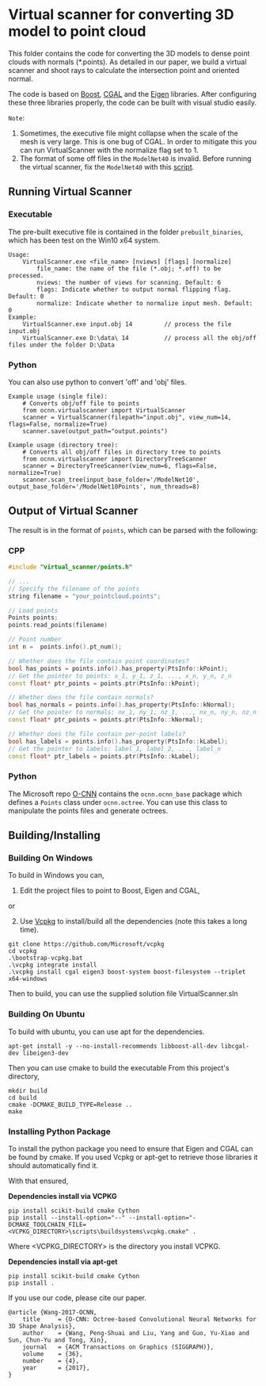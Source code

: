 # Virtual scanner for converting 3D model to point cloud


This folder contains the code for converting the 3D models to dense point clouds with normals (\*.points). As detailed in our paper, we build a virtual scanner and shoot rays to calculate the intersection point and oriented normal. 

The code is based on [Boost](https://www.boost.org/), [CGAL](http://www.cgal.org/) and the [Eigen](http://eigen.tuxfamily.org/index.php?title=Main_Page) libraries. After configuring these three libraries properly, the code can be built with visual studio easily.

`Note`: 
1. Sometimes, the executive file might collapse when the scale of the mesh is very large. This is one bug of CGAL. In order to mitigate this you can run VirtualScanner with the normalize flag set to 1.
2. The format of some off files in the `ModelNet40` is invalid. Before running the virtual scanner, fix the `ModelNet40` with this [script](https://github.com/Microsoft/O-CNN/blob/master/ocnn/octree/python/ocnn/utils/off_utils.py).


## Running Virtual Scanner
### Executable
The pre-built executive file is contained in the folder `prebuilt_binaries`, which has been test on the Win10 x64 system.

    Usage:
        VirtualScanner.exe <file_name> [nviews] [flags] [normalize]
            file_name: the name of the file (*.obj; *.off) to be processed.
            nviews: the number of views for scanning. Default: 6
            flags: Indicate whether to output normal flipping flag. Default: 0
            normalize: Indicate whether to normalize input mesh. Default: 0
    Example:
        VirtualScanner.exe input.obj 14         // process the file input.obj
        VirtualScanner.exe D:\data\ 14          // process all the obj/off files under the folder D:\Data


### Python
You can also use python to convert 'off' and 'obj' files.

    Example usage (single file):
        # Converts obj/off file to points
        from ocnn.virtualscanner import VirtualScanner
        scanner = VirtualScanner(filepath="input.obj", view_num=14, flags=False, normalize=True)
        scanner.save(output_path="output.points")

    Example usage (directory tree):
        # Converts all obj/off files in directory tree to points
        from ocnn.virtualscanner import DirectoryTreeScanner
        scanner = DirectoryTreeScanner(view_num=6, flags=False, normalize=True)
        scanner.scan_tree(input_base_folder='/ModelNet10', output_base_folder='/ModelNet10Points', num_threads=8)


## Output of Virtual Scanner
The result is in the format of `points`, which can be parsed with the following:

### CPP
```cpp
#include "virtual_scanner/points.h"

// ...
// Specify the filename of the points
string filename = "your_pointcloud.points";

// Load points
Points points;
points.read_points(filename)

// Point number
int n =  points.info().pt_num();

// Whether does the file contain point coordinates?
bool has_points = points.info().has_property(PtsInfo::kPoint);
// Get the pointer to points: x_1, y_1, z_1, ..., x_n, y_n, z_n
const float* ptr_points = points.ptr(PtsInfo::kPoint);

// Whether does the file contain normals?
bool has_normals = points.info().has_property(PtsInfo::kNormal);
// Get the pointer to normals: nx_1, ny_1, nz_1, ..., nx_n, ny_n, nz_n
const float* ptr_points = points.ptr(PtsInfo::kNormal);

// Whether does the file contain per-point labels?
bool has_labels = points.info().has_property(PtsInfo::kLabel);
// Get the pointer to labels: label_1, label_2, ..., label_n
const float* ptr_labels = points.ptr(PtsInfo::kLabel);
```

### Python
The Microsoft repo [O-CNN](https://github.com/Microsoft/O-CNN) contains the `ocnn.ocnn_base` package which defines a `Points` class under `ocnn.octree`. You can use this class to manipulate the points files and generate octrees.

## Building/Installing
### Building On Windows
To build in Windows you can,

1. Edit the project files to point to Boost, Eigen and CGAL,

or 

2. Use [Vcpkg](https://github.com/Microsoft/vcpkg) to install/build all the dependencies (note this takes a long time).
  ```
  git clone https://github.com/Microsoft/vcpkg
  cd vcpkg
  .\bootstrap-vcpkg.bat
  .\vcpkg integrate install
  .\vcpkg install cgal eigen3 boost-system boost-filesystem --triplet x64-windows
  ```
  Then to build, you can use the supplied solution file VirtualScanner.sln


### Building On Ubuntu
To build with ubuntu, you can use apt for the dependencies.
```
apt-get install -y --no-install-recommends libboost-all-dev libcgal-dev libeigen3-dev
```
Then you can use cmake to build the executable
From this project's directory,
```
mkdir build
cd build
cmake -DCMAKE_BUILD_TYPE=Release ..
make
```
### Installing Python Package
To install the python package you need to ensure that Eigen and CGAL can be found by cmake. If you used Vcpkg or apt-get to retrieve those libraries it should automatically find it.

With that ensured,

**Dependencies install via VCPKG**
```
pip install scikit-build cmake Cython
pip install --install-option="--" --install-option="-DCMAKE_TOOLCHAIN_FILE=<VCPKG_DIRECTORY>\scripts\buildsystems\vcpkg.cmake" .
```
Where <VCPKG_DIRECTORY> is the directory you install VCPKG.

**Dependencies install via apt-get**
```
pip install scikit-build cmake Cython
pip install .
```

If you use our code, please cite our paper.

    @article {Wang-2017-OCNN,
        title     = {O-CNN: Octree-based Convolutional Neural Networks for 3D Shape Analysis},
        author    = {Wang, Peng-Shuai and Liu, Yang and Guo, Yu-Xiao and Sun, Chun-Yu and Tong, Xin},
        journal   = {ACM Transactions on Graphics (SIGGRAPH)},
        volume    = {36},
        number    = {4},
        year      = {2017},
    }

